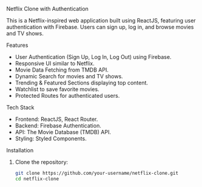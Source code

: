 Netflix Clone with Authentication

This is a Netflix-inspired web application built using ReactJS, featuring user authentication with Firebase. Users can sign up, log in, and browse movies and TV shows.

Features

- User Authentication (Sign Up, Log In, Log Out) using Firebase.
- Responsive UI similar to Netflix.
- Movie Data Fetching from TMDB API.
- Dynamic Search for movies and TV shows.
- Trending & Featured Sections displaying top content.
- Watchlist to save favorite movies.
- Protected Routes for authenticated users.

Tech Stack

- Frontend: ReactJS, React Router.
- Backend: Firebase Authentication.
- API: The Movie Database (TMDB) API.
- Styling: Styled Components.

Installation

1. Clone the repository:

   ```sh
   git clone https://github.com/your-username/netflix-clone.git
   cd netflix-clone
